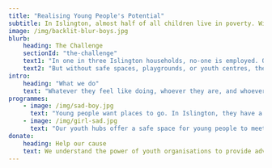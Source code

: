 ```yaml
---
title: "Realising Young People's Potential"
subtitle: In Islington, almost half of all children live in poverty. Will you help us change this?
image: /img/backlit-blur-boys.jpg
blurb:
    heading: The Challenge
    sectionId: "the-challenge"
    text1: "In one in three Islington households, no-one is employed. Over half of single parents in the borough are out of work. Just a fifth are in full employment. It is highly overpopulated, with triple as many people per square metre as the average London borough. It’s also full of young people with drive, creativity, ideas – and enormous potential."
    text2: "But without safe spaces, playgrounds, or youth centres, they have nowhere to grow. And without the financial freedom to travel to other areas of the city, they cannot benefit from better local provisions elsewhere. We don’t want their energy and ambitions to go to waste."
intro:
    heading: "What we do"
    text: "Whatever they feel like doing, whoever they are, and whoever they wish to be, we want every young person to find a home at Prospex."
programmes:
    - image: /img/sad-boy.jpg
      text: "Young people want places to go. In Islington, they have a number of options, but few of them are free. Community centres in estates have been closed, or are being redeveloped. Many  don’t feel safe travelling to the places which remain open because of high incidence of crime or antisocial behaviour. Prospex gives them somewhere to learn, play, or just relax – closer to home."
    - image: /img/girl-sad.jpg
      text: "Our youth hubs offer a safe space for young people to meet new people and learn new skills in an environment designed to promote positive wellbeing. We have a ‘Healthy Bodies, Healthy Minds’ approach – stimulating both the physical body, and the mind. We run regular cooking, arts, team building and sports sessions, coupled with trips to the countryside."
donate:
    heading: Help our cause
    text: We understand the power of youth organisations to provide advice, guidance and support to enable all young people to build bright futures. Help us to sustain, strengthen and grow our work by making a monthly donation or a one off donation.
---
```

